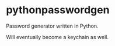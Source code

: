 # pythonpasswordgen
Password generator written in Python.

Will eventually become a keychain as well.
